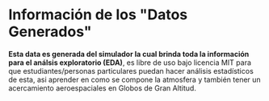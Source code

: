# Información de los "Datos Generados"

**Esta data es generada del simulador la cual brinda toda la información para el análsis exploratorio (EDA)**, es libre de uso bajo licencia MIT para que estudiantes/personas particulares puedan hacer análisis estadísticos de esta, asi aprender en como se compone la atmosfera y también tener un acercamiento aeroespaciales en Globos de Gran Altitud.
